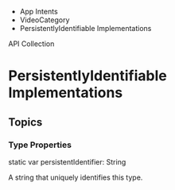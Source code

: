 

- App Intents
- VideoCategory
-  PersistentlyIdentifiable Implementations 

API Collection

# PersistentlyIdentifiable Implementations

## Topics

### Type Properties

static var persistentIdentifier: String

A string that uniquely identifies this type.

